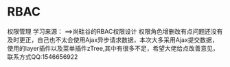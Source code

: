 # RBAC
权限管理
学习来源：
        ==>尚硅谷的RBAC权限设计
权限角色增删改有点问题还没有及时更正，自己也不太会使用Ajax异步请求数据，本次大多采用Ajax提交数据，使用的layer插件以及菜单插件zTree,其中有很多不足，希望大佬给点改善意见，联系方式QQ:1546656922
